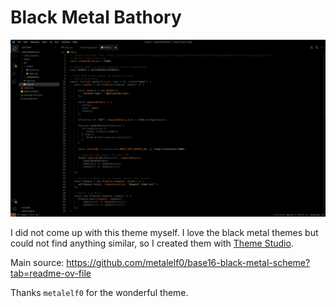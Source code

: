 # Black Metal Bathory

![theme](theme.png)

I did not come up with this theme myself. I love the black metal themes but could not find anything similar, so I created them with [Theme Studio](https://themes.vscode.one/).

Main source: https://github.com/metalelf0/base16-black-metal-scheme?tab=readme-ov-file

Thanks `metalelf0` for the wonderful theme.
